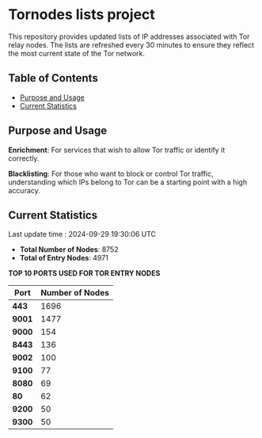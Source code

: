 # Tornodes lists project

This repository provides updated lists of IP addresses associated with Tor relay nodes. The lists are refreshed every 30 minutes to ensure they reflect the most current state of the Tor network.

## Table of Contents

- [Purpose and Usage](#purpose-and-usage)
- [Current Statistics](#current-statistics)


## Purpose and Usage

**Enrichment**: For services that wish to allow Tor traffic or identify it correctly.

**Blacklisting**: For those who want to block or control Tor traffic, understanding which IPs belong to Tor can be a starting point with a high accuracy.

## Current Statistics

Last update time : 2024-09-29 19:30:06 UTC

- **Total Number of Nodes**: 8752
- **Total of Entry Nodes**: 4971

**TOP 10 PORTS USED FOR TOR ENTRY NODES**

| **Port** | **Number of Nodes** |
|------|-----------------|
| **443**   | 1696  |
| **9001**   | 1477  |
| **9000**   | 154  |
| **8443**   | 136  |
| **9002**   | 100  |
| **9100**   | 77  |
| **8080**   | 69  |
| **80**   | 62  |
| **9200**   | 50  |
| **9300**   | 50  |

